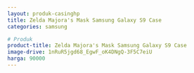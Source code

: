 ```yaml
---
layout: produk-casinghp
title: Zelda Majora's Mask Samsung Galaxy S9 Case
categories: samsung

# Produk
product-title: Zelda Majora's Mask Samsung Galaxy S9 Case
image-drive: 1nRuR5jgd68_EgwF_oK4DNgQ-3F5C7eiU
harga: 90000
---
```

